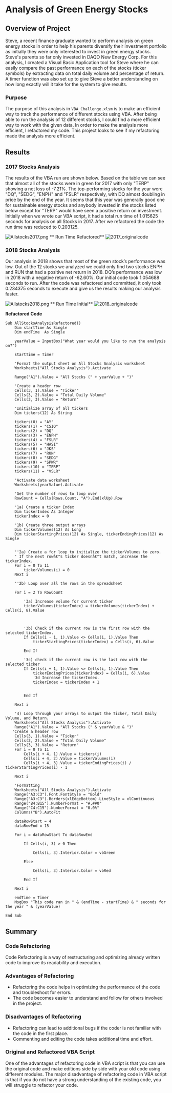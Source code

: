 # Analysis of Green Energy Stocks

## Overview of Project

Steve, a recent finance graduate wanted to perform analysis on green energy stocks in order to help his parents diversify their investment portfolio as initially they were only interested to invest in green energy stocks. Steve's parents so far only invested in DAQO New Energy Corp. For this analysis, I created a Visual Basic Application tool for Steve where he can easily compare the past performance on each of the stocks (ticker symbols) by extracting data on total daily volume and percentage of return. A timer function was also set up to give Steve a better understanding on how long exactly will it take for the system to give results.

### Purpose

The purpose of this analysis in ```VBA_Challenge.xlsm``` is to make an efficient way to track the performance of different stocks using VBA. After being able to run the analysis of 12 different stocks, I could find a more efficient way to work with the given data. In order to make the analysis more efficient, I refactored my code. This project looks to see if my refactoring made the analysis more efficient.
## Results
### 2017 Stocks Analysis ###
The results of the VBA run are shown below. Based on the table we can see that almost all of the stocks were in green for 2017 with only "TERP" showing a net loss of -7.21%. The top-performing stocks for the year were "DQ", "SEDG", "ENPH" and "FSLR" respectively, with DQ almost doubling in price by the end of the year. It seems that this year was generally good one for sustainable energy stocks and anybody invested in the stocks listed below except for "TERP" would have seen a positive return on investment. Initially when we wrote our VBA script, it had a total run time of 1.015625 seconds for analysis on all Stocks in 2017. After we refactored the code the run time was reduced to 0.203125.

![ Allstocks2017.png]( https://github.com/smj452/stocks-analysis/blob/main/Resources/Allstocks2017.png)
** Run Time Refactored**
![2017_originalcode]( https://github.com/smj452/stocks-analysis/blob/main/Resources/2017_originalcode.png)


### 2018 Stocks Analysis

Our analysis in 2018 shows that most of the green stock’s performance was low. Out of the 12 stocks we analyzed we could only find two stocks ENPH and RUN that had a positive net return in 2018. DQ’s performance was low in 2018 with a negative return of -62.60%. Our initial code took 1.054688 seconds to run. After the code was refactored and committed, it only took 0.234375 seconds to execute and give us the results making our analysis faster.

![ Allstocks2018.png]( https://github.com/smj452/stocks-analysis/blob/main/Resources/Allstocks2018.png)
** Run Time Initial**
![2018_originalcode]( https://github.com/smj452/stocks-analysis/blob/main/Resources/2018_originalcode.png)

**Refactored Code**
```
Sub AllStocksAnalysisRefactored()
    Dim startTime As Single
    Dim endTime  As Single

    yearValue = InputBox("What year would you like to run the analysis on?")

    startTime = Timer
    
    'Format the output sheet on All Stocks Analysis worksheet
    Worksheets("All Stocks Analysis").Activate
    
    Range("A1").Value = "All Stocks (" + yearValue + ")"
    
    'Create a header row
    Cells(3, 1).Value = "Ticker"
    Cells(3, 2).Value = "Total Daily Volume"
    Cells(3, 3).Value = "Return"

    'Initialize array of all tickers
    Dim tickers(12) As String
    
    tickers(0) = "AY"
    tickers(1) = "CSIQ"
    tickers(2) = "DQ"
    tickers(3) = "ENPH"
    tickers(4) = "FSLR"
    tickers(5) = "HASI"
    tickers(6) = "JKS"
    tickers(7) = "RUN"
    tickers(8) = "SEDG"
    tickers(9) = "SPWR"
    tickers(10) = "TERP"
    tickers(11) = "VSLR"
    
    'Activate data worksheet
    Worksheets(yearValue).Activate
    
    'Get the number of rows to loop over
    RowCount = Cells(Rows.Count, "A").End(xlUp).Row
    
    '1a) Create a ticker Index
    Dim tickerIndex As Integer
    tickerIndex = 0
    
    '1b) Create three output arrays
    Dim tickerVolumes(12) As Long
    Dim tickerStartingPrices(12) As Single, tickerEndingPrices(12) As Single
    
    
    ''2a) Create a for loop to initialize the tickerVolumes to zero.
    ' If the next rowâ€™s ticker doesnâ€™t match, increase the tickerIndex.
    For i = 0 To 11
        tickerVolumes(i) = 0
    Next i
        
    ''2b) Loop over all the rows in the spreadsheet
    
    For i = 2 To RowCount
    
        '3a) Increase volume for current ticker
        tickerVolumes(tickerIndex) = tickerVolumes(tickerIndex) + Cells(i, 8).Value
        
        
        
        '3b) Check if the current row is the first row with the selected tickerIndex.
        If Cells(i - 1, 1).Value <> Cells(i, 1).Value Then
            tickerStartingPrices(tickerIndex) = Cells(i, 6).Value
            
        End If
        
        '3c) check if the current row is the last row with the selected ticker
        If Cells(i + 1, 1).Value <> Cells(i, 1).Value Then
            tickerEndingPrices(tickerIndex) = Cells(i, 6).Value
            '3d Increase the tickerIndex.
            tickerIndex = tickerIndex + 1
            
            
        End If
    
    Next i
    
    '4) Loop through your arrays to output the Ticker, Total Daily Volume, and Return.
    Worksheets("All Stocks Analysis").Activate
    Range("A1").Value = "All Stocks (" & yearValue & ")"
   'Create a header row
    Cells(3, 1).Value = "Ticker"
    Cells(3, 2).Value = "Total Daily Volume"
    Cells(3, 3).Value = "Return"
    For i = 0 To 11
        Cells(i + 4, 1).Value = tickers(i)
        Cells(i + 4, 2).Value = tickerVolumes(i)
        Cells(i + 4, 3).Value = tickerEndingPrices(i) / tickerStartingPrices(i) - 1
        
    Next i
    
    'Formatting
    Worksheets("All Stocks Analysis").Activate
    Range("A3:C3").Font.FontStyle = "Bold"
    Range("A3:C3").Borders(xlEdgeBottom).LineStyle = xlContinuous
    Range("B4:B15").NumberFormat = "#,##0"
    Range("C4:C15").NumberFormat = "0.0%"
    Columns("B").AutoFit

    dataRowStart = 4
    dataRowEnd = 15

    For i = dataRowStart To dataRowEnd
        
        If Cells(i, 3) > 0 Then
            
            Cells(i, 3).Interior.Color = vbGreen
            
        Else
        
            Cells(i, 3).Interior.Color = vbRed
            
        End If
        
    Next i
 
    endTime = Timer
    MsgBox "This code ran in " & (endTime - startTime) & " seconds for the year " & (yearValue)

End Sub
```
## Summary

### Code Refactoring ###

Code Refactoring is a way of restructuring and optimizing already written code to improve its readability and execution.
### Advantages of Refactoring 
- Refactoring the code helps in optimizing the performance of the code and troubleshoot for errors.
- The code becomes easier to understand and follow for others involved in the project.

### Disadvantages of Refactoring ###
- Refactoring can lead to additional bugs if the coder is not familiar with the code in the first place.
- Commenting and editing the code takes additional time and effort.

### Original and Refactored VBA Script
One of the advantages of refactoring code in VBA script is that you can use the original code and make editions side by side with your old code using different modules. The major disadvantage of refactoring code in VBA script is that if you do not have a strong understanding of the existing code, you will struggle to refactor your code.
	




